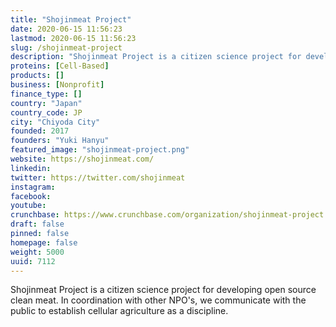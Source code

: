 ```yaml
---
title: "Shojinmeat Project"
date: 2020-06-15 11:56:23
lastmod: 2020-06-15 11:56:23
slug: /shojinmeat-project
description: "Shojinmeat Project is a citizen science project for developing open source clean meat. ​In coordination with other NPO's, we communicate with the public to establish cellular agriculture as a discipline."
proteins: [Cell-Based]
products: []
business: [Nonprofit]
finance_type: []
country: "Japan"
country_code: JP
city: "Chiyoda City"
founded: 2017
founders: "Yuki Hanyu"
featured_image: "shojinmeat-project.png"
website: https://shojinmeat.com/
linkedin: 
twitter: https://twitter.com/shojinmeat
instagram: 
facebook: 
youtube: 
crunchbase: https://www.crunchbase.com/organization/shojinmeat-project
draft: false
pinned: false
homepage: false
weight: 5000
uuid: 7112
---
```

Shojinmeat Project is a citizen science project for developing open source clean meat. ​In coordination with other NPO's, we communicate with the public to establish cellular agriculture as a discipline.
